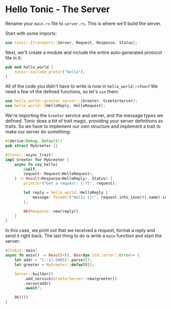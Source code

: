# Hello Tonic - The Server

Rename your `main.rs` file to `server.rs`. This is where we'll build the server.

Start with some imports:

```rust
use tonic::{transport::Server, Request, Response, Status};
```

Next, we'll create a module and include the entire auto-generated protocol file in it:

```rust
pub mod hello_world {
    tonic::include_proto!("hello");
}
```

All of the code you didn't have to write is now in `hello_world::<foo>`! We need a few of the defined functions, so let's `use` them:

```rust
use hello_world::greeter_server::{Greeter, GreeterServer};
use hello_world::{HelloReply, HelloRequest};
```

We're importing the `Greeter` service and server, and the message types we defined. Tonic does a bit of trait magic, providing your server definitions as traits. So we have to implement our own structure and implement a trait to make our server do something:

```rust
#[derive(Debug, Default)]
pub struct MyGreeter {}

#[tonic::async_trait]
impl Greeter for MyGreeter {
    async fn say_hello(
        &self,
        request: Request<HelloRequest>,
    ) -> Result<Response<HelloReply>, Status> {
        println!("Got a request: {:?}", request);

        let reply = hello_world::HelloReply {
            message: format!("Hello {}!", request.into_inner().name).into(),
        };

        Ok(Response::new(reply))
    }
}
```

In this case, we print out that we received a request, format a reply and send it right back. The last thing to do is write a `main` function and start the server:

```rust
#[tokio::main]
async fn main() -> Result<(), Box<dyn std::error::Error>> {
    let addr = "[::1]:50051".parse()?;
    let greeter = MyGreeter::default();

    Server::builder()
        .add_service(GreeterServer::new(greeter))
        .serve(addr)
        .await?;

    Ok(())
}
```